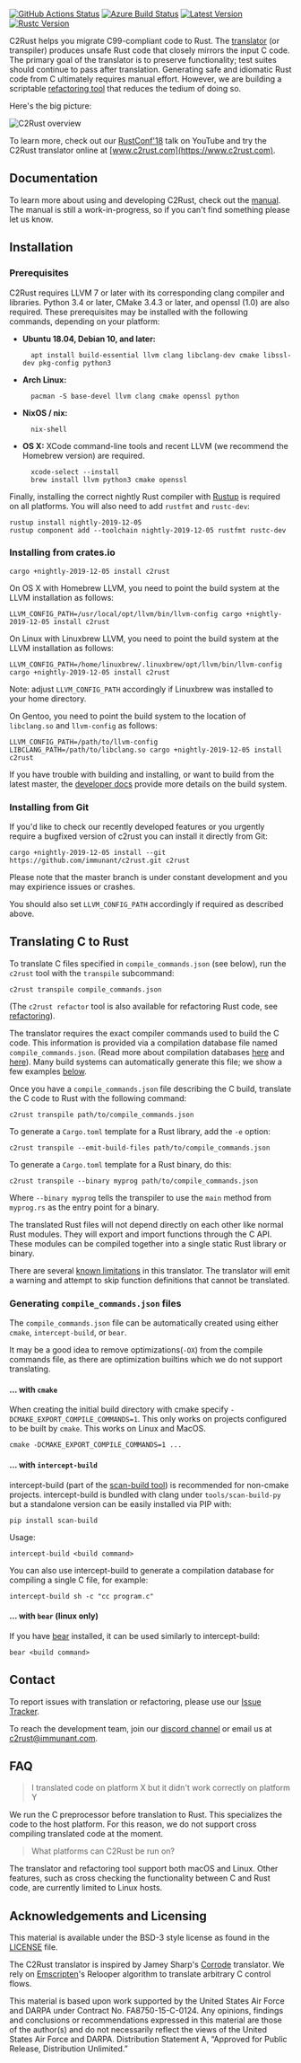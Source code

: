 [![GitHub Actions Status]][github] [![Azure Build Status]][azure] [![Latest Version]][crates.io] [![Rustc Version]](#)

[GitHub Actions Status]: https://github.com/immunant/c2rust/workflows/c2rust-testsuite/badge.svg
[github]: https://github.com/immunant/c2rust/actions
[Azure Build Status]: https://dev.azure.com/immunant/c2rust/_apis/build/status/immunant.c2rust?branchName=master
[azure]: https://dev.azure.com/immunant/c2rust/_build/latest?definitionId=1&branchName=master

[Latest Version]: https://img.shields.io/crates/v/c2rust.svg
[crates.io]: https://crates.io/crates/c2rust
[Rustc Version]: https://img.shields.io/badge/rustc-nightly--2019--12--05-lightgrey.svg "Rustc nightly-2019-12-05"

C2Rust helps you migrate C99-compliant code to Rust. The [translator](c2rust-transpile) (or transpiler) produces unsafe Rust code that closely mirrors the input C code. The primary goal of the translator is to preserve functionality; test suites should continue to pass after translation. Generating safe and idiomatic Rust code from C ultimately requires manual effort. However, we are building a scriptable [refactoring tool](c2rust-refactor) that reduces the tedium of doing so.

Here's the big picture:

![C2Rust overview](docs/c2rust-overview.png "C2Rust overview")

To learn more, check out our [RustConf'18](https://www.youtube.com/watch?v=WEsR0Vv7jhg) talk on YouTube and try the C2Rust translator online at [www.c2rust.com](https://www.c2rust.com).

## Documentation

To learn more about using and developing C2Rust, check out the [manual](https://c2rust.com/manual/). The manual is still a work-in-progress, so if you can't find something please let us know.

<!-- ANCHOR: installation -->

## Installation

### Prerequisites

C2Rust requires LLVM 7 or later with its corresponding clang compiler and libraries. Python 3.4 or later, CMake 3.4.3 or later, and openssl (1.0) are also required. These prerequisites may be installed with the following commands, depending on your platform:

- **Ubuntu 18.04, Debian 10, and later:**

        apt install build-essential llvm clang libclang-dev cmake libssl-dev pkg-config python3

- **Arch Linux:**

        pacman -S base-devel llvm clang cmake openssl python

- **NixOS / nix:**

        nix-shell

- **OS X:** XCode command-line tools and recent LLVM (we recommend the Homebrew version) are required.

        xcode-select --install
        brew install llvm python3 cmake openssl


Finally, installing the correct nightly Rust compiler with [Rustup](https://rustup.rs/) is required on all platforms. You will also need to add `rustfmt` and `rustc-dev`:

    rustup install nightly-2019-12-05
    rustup component add --toolchain nightly-2019-12-05 rustfmt rustc-dev

### Installing from crates.io

    cargo +nightly-2019-12-05 install c2rust

On OS X with Homebrew LLVM, you need to point the build system at the LLVM installation as follows:

    LLVM_CONFIG_PATH=/usr/local/opt/llvm/bin/llvm-config cargo +nightly-2019-12-05 install c2rust

On Linux with Linuxbrew LLVM, you need to point the build system at the LLVM installation as follows:

    LLVM_CONFIG_PATH=/home/linuxbrew/.linuxbrew/opt/llvm/bin/llvm-config cargo +nightly-2019-12-05 install c2rust

Note: adjust `LLVM_CONFIG_PATH` accordingly if Linuxbrew was installed to your home directory.

On Gentoo, you need to point the build system to the location of `libclang.so`
  and `llvm-config` as follows:

    LLVM_CONFIG_PATH=/path/to/llvm-config LIBCLANG_PATH=/path/to/libclang.so cargo +nightly-2019-12-05 install c2rust


If you have trouble with building and installing, or want to build from the latest master, the [developer docs](docs/README-developers.md#building-with-system-llvm-libraries) provide more details on the build system.

### Installing from Git

If you'd like to check our recently developed features or you urgently require a bugfixed version of c2rust
you can install it directly from Git:

    cargo +nightly-2019-12-05 install --git https://github.com/immunant/c2rust.git c2rust

Please note that the master branch is under constant development and you may expirience issues or crashes.

You should also set `LLVM_CONFIG_PATH` accordingly if required as described above.

<!-- ANCHOR_END: installation -->
<!-- ANCHOR: translating-c-to-rust -->

## Translating C to Rust

To translate C files specified in `compile_commands.json` (see below), run the `c2rust` tool with the `transpile` subcommand:

    c2rust transpile compile_commands.json

(The `c2rust refactor` tool is also available for refactoring Rust code, see [refactoring](c2rust-refactor/)).

The translator requires the exact compiler commands used to build the C code. This information is provided via a compilation database file named `compile_commands.json`. (Read more about compilation databases [here](https://clang.llvm.org/docs/JSONCompilationDatabase.html) and [here](https://sarcasm.github.io/notes/dev/compilation-database.html)). Many build systems can automatically generate this file; we show a few examples [below](#generating-compile_commandsjson-files).

Once you have a `compile_commands.json` file describing the C build, translate the C code to Rust with the following command:

    c2rust transpile path/to/compile_commands.json

To generate a `Cargo.toml` template for a Rust library, add the `-e` option:

    c2rust transpile --emit-build-files path/to/compile_commands.json

To generate a `Cargo.toml` template for a Rust binary, do this:

    c2rust transpile --binary myprog path/to/compile_commands.json

Where `--binary myprog` tells the transpiler to use the `main` method from `myprog.rs` as the entry point for a binary.

The translated Rust files will not depend directly on each other like
normal Rust modules. They will export and import functions through the C
API. These modules can be compiled together into a single static Rust
library or binary.

There are several [known limitations](docs/known-limitations.md) in this
translator. The translator will emit a warning and attempt to skip function
definitions that cannot be translated.

### Generating `compile_commands.json` files

The `compile_commands.json` file can be automatically created using
either `cmake`, `intercept-build`, or `bear`.

It may be a good idea to remove optimizations(`-OX`) from the compile commands
file, as there are optimization builtins which we do not support translating.

#### ... with `cmake`

When creating the initial build directory with cmake specify
`-DCMAKE_EXPORT_COMPILE_COMMANDS=1`. This only works on projects
configured to be built by `cmake`. This works on Linux and MacOS.

    cmake -DCMAKE_EXPORT_COMPILE_COMMANDS=1 ...

#### ... with `intercept-build`

intercept-build (part of the [scan-build
tool](https://github.com/rizsotto/scan-build)) is recommended for non-cmake
projects. intercept-build is bundled with clang under `tools/scan-build-py` but
a standalone version can be easily installed via PIP with:

    pip install scan-build

Usage:

    intercept-build <build command>

You can also use intercept-build to generate a compilation database for compiling a single C file, for example:

    intercept-build sh -c "cc program.c"

#### ... with `bear` (linux only)

If you have [bear](https://github.com/rizsotto/Bear) installed, it can be used similarly to intercept-build:

    bear <build command>

<!-- ANCHOR_END: translating-c-to-rust -->

## Contact
To report issues with translation or refactoring, please use our [Issue Tracker](https://github.com/immunant/c2rust/issues).

To reach the development team, join our [discord channel](https://discord.gg/ANSrTuu) or email us at [c2rust@immunant.com](mailto:c2rust@immunant.com).

## FAQ

> I translated code on platform X but it didn't work correctly on platform Y

We run the C preprocessor before translation to Rust. This specializes the code to the host platform. For this reason, we do not support cross compiling translated code at the moment.

> What platforms can C2Rust be run on?

The translator and refactoring tool support both macOS and Linux. Other features, such as cross checking the functionality between C and Rust code, are currently limited to Linux hosts.

## Acknowledgements and Licensing

This material is available under the BSD-3 style license as found in the
[LICENSE](LICENSE) file.

The C2Rust translator is inspired by Jamey Sharp's [Corrode](https://github.com/jameysharp/corrode) translator. We rely on
[Emscripten](https://github.com/kripken/emscripten)'s
Relooper algorithm to translate arbitrary C control flows.

This material is based upon work supported by the United States Air Force and
DARPA under Contract No. FA8750-15-C-0124.  Any opinions, findings and
conclusions or recommendations  expressed in this material are those of the
author(s) and do not necessarily reflect the views of the United States Air
Force and DARPA.  Distribution Statement A, “Approved for Public Release,
Distribution Unlimited.”
